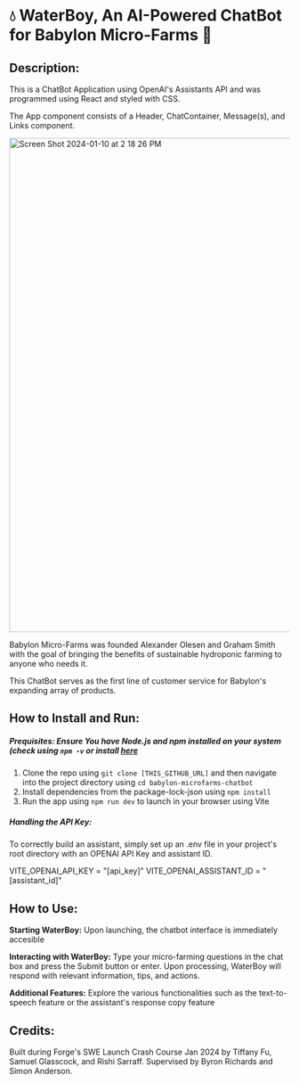 # :droplet: WaterBoy, An AI-Powered ChatBot for Babylon Micro-Farms :seedling:

## Description:
This is a ChatBot Application using OpenAI's Assistants API and was programmed using React and styled with CSS. 

The App component consists of a Header, ChatContainer, Message(s), and Links component. 

<img width="887" alt="Screen Shot 2024-01-10 at 2 18 26 PM" src="https://github.com/tiffanyfu7/babylon-microfarms-chatbot/assets/71473099/607acc80-3325-4d81-923f-ece5e9277b7c">

Babylon Micro-Farms was founded Alexander Olesen and Graham Smith with the goal of bringing the benefits of sustainable hydroponic farming to anyone who needs it.

This ChatBot serves as the first line of customer service for Babylon's expanding array of products. 

## How to Install and Run:
##### Prequisites: Ensure You have Node.js and npm installed on your system (check using `npm -v` or install <a href="https://nodejs.org/en/download" TARGET="_blank"> here</a> 
1. Clone the repo using `git clone [THIS_GITHUB_URL]` and then navigate into the project directory using `cd babylon-microfarms-chatbot` 
2. Install dependencies from the package-lock-json using `npm install`
3. Run the app using `npm run dev` to launch in your browser using Vite

##### Handling the API Key:
To correctly build an assistant, simply set up an .env file in your project's root directory with an OPENAI API Key and assistant ID.

VITE_OPENAI_API_KEY = "[api_key]"
VITE_OPENAI_ASSISTANT_ID = "[assistant_id]"

## How to Use:
__Starting WaterBoy:__ Upon launching, the chatbot interface is immediately accesible<br>

__Interacting with WaterBoy:__ Type your micro-farming questions in the chat box and press the Submit button or enter. Upon processing, WaterBoy will respond with relevant information, tips, and actions.<br>

__Additional Features:__ Explore the various functionalities such as the text-to-speech feature or the assistant's response copy feature

## Credits:
Built during Forge's SWE Launch Crash Course Jan 2024 by Tiffany Fu, Samuel Glasscock, and Rishi Sarraff. Supervised by Byron Richards and Simon Anderson.